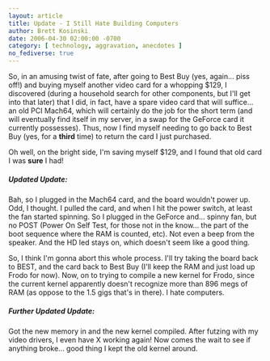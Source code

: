 ```yaml
---
layout: article
title: Update - I Still Hate Building Computers
author: Brett Kosinski
date: 2006-04-30 02:00:00 -0700
category: [ technology, aggravation, anecdotes ]
no_fediverse: true
---
```


So, in an amusing twist of fate, after going to Best Buy (yes, again... piss off!) and buying myself another video card for a whopping $129, I discovered (during a household search for other components, but I'll get into that later) that I did, in fact, have a spare video card that will suffice... an old PCI Mach64, which will certainly do the job for the short term (and will eventually find itself in my server, in a swap for the GeForce card it currently possesses).  Thus, now I find myself needing to go back to Best Buy (yes, for a **third** time) to return the card I just purchased.

Oh well, on the bright side, I'm saving myself $129, and I found that old card I was **sure** I had!

##### Updated Update:

Bah, so I plugged in the Mach64 card, and the board wouldn't power up.  Odd, I thought.  I pulled the card, and when I hit the power switch, at least the fan started spinning.  So I plugged in the GeForce and... spinny fan, but no POST (Power On Self Test, for those not in the know... the part of the boot sequence where the RAM is counted, etc).  Not even a beep from the speaker.  And the HD led stays on, which doesn't seem like a good thing.

So, I think I'm gonna abort this whole process.  I'll try taking the board back to BEST, and the card back to Best Buy (I'll keep the RAM and just load up Frodo for now).  Now, on to trying to compile a new kernel for Frodo, since the current kernel apparently doesn't recognize more than 896 megs of RAM (as oppose to the 1.5 gigs that's in there).  I hate computers.

##### Further Updated Update:

Got the new memory in and the new kernel compiled.  After futzing with my video drivers, I even have X working again!  Now comes the wait to see if anything broke... good thing I kept the old kernel around.

